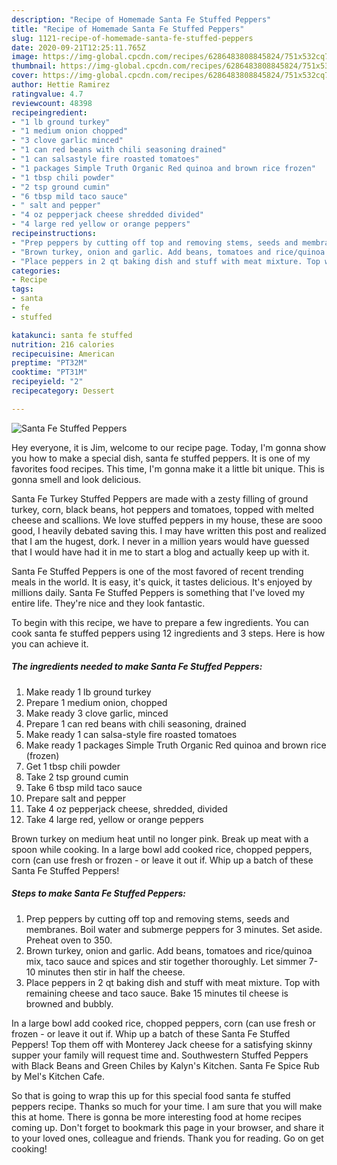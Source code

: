 ```yaml
---
description: "Recipe of Homemade Santa Fe Stuffed Peppers"
title: "Recipe of Homemade Santa Fe Stuffed Peppers"
slug: 1121-recipe-of-homemade-santa-fe-stuffed-peppers
date: 2020-09-21T12:25:11.765Z
image: https://img-global.cpcdn.com/recipes/6286483808845824/751x532cq70/santa-fe-stuffed-peppers-recipe-main-photo.jpg
thumbnail: https://img-global.cpcdn.com/recipes/6286483808845824/751x532cq70/santa-fe-stuffed-peppers-recipe-main-photo.jpg
cover: https://img-global.cpcdn.com/recipes/6286483808845824/751x532cq70/santa-fe-stuffed-peppers-recipe-main-photo.jpg
author: Hettie Ramirez
ratingvalue: 4.7
reviewcount: 48398
recipeingredient:
- "1 lb ground turkey"
- "1 medium onion chopped"
- "3 clove garlic minced"
- "1 can red beans with chili seasoning drained"
- "1 can salsastyle fire roasted tomatoes"
- "1 packages Simple Truth Organic Red quinoa and brown rice frozen"
- "1 tbsp chili powder"
- "2 tsp ground cumin"
- "6 tbsp mild taco sauce"
- " salt and pepper"
- "4 oz pepperjack cheese shredded divided"
- "4 large red yellow or orange peppers"
recipeinstructions:
- "Prep peppers by cutting off top and removing stems, seeds and membranes. Boil water and submerge peppers for 3 minutes. Set aside. Preheat oven to 350."
- "Brown turkey, onion and garlic. Add beans, tomatoes and rice/quinoa mix, taco sauce and spices and stir together thoroughly. Let simmer 7-10 minutes then stir in half the cheese."
- "Place peppers in 2 qt baking dish and stuff with meat mixture. Top with remaining cheese and taco sauce. Bake 15 minutes til cheese is browned and bubbly."
categories:
- Recipe
tags:
- santa
- fe
- stuffed

katakunci: santa fe stuffed 
nutrition: 216 calories
recipecuisine: American
preptime: "PT32M"
cooktime: "PT31M"
recipeyield: "2"
recipecategory: Dessert

---
```



![Santa Fe Stuffed Peppers](https://img-global.cpcdn.com/recipes/6286483808845824/751x532cq70/santa-fe-stuffed-peppers-recipe-main-photo.jpg)

Hey everyone, it is Jim, welcome to our recipe page. Today, I'm gonna show you how to make a special dish, santa fe stuffed peppers. It is one of my favorites food recipes. This time, I'm gonna make it a little bit unique. This is gonna smell and look delicious.

Santa Fe Turkey Stuffed Peppers are made with a zesty filling of ground turkey, corn, black beans, hot peppers and tomatoes, topped with melted cheese and scallions. We love stuffed peppers in my house, these are sooo good, I heavily debated saving this. I may have written this post and realized that I am the hugest, dork. I never in a million years would have guessed that I would have had it in me to start a blog and actually keep up with it.

Santa Fe Stuffed Peppers is one of the most favored of recent trending meals in the world. It is easy, it's quick, it tastes delicious. It's enjoyed by millions daily. Santa Fe Stuffed Peppers is something that I've loved my entire life. They're nice and they look fantastic.


To begin with this recipe, we have to prepare a few ingredients. You can cook santa fe stuffed peppers using 12 ingredients and 3 steps. Here is how you can achieve it.

<!--inarticleads1-->

##### The ingredients needed to make Santa Fe Stuffed Peppers:

1. Make ready 1 lb ground turkey
1. Prepare 1 medium onion, chopped
1. Make ready 3 clove garlic, minced
1. Prepare 1 can red beans with chili seasoning, drained
1. Make ready 1 can salsa-style fire roasted tomatoes
1. Make ready 1 packages Simple Truth Organic Red quinoa and brown rice (frozen)
1. Get 1 tbsp chili powder
1. Take 2 tsp ground cumin
1. Take 6 tbsp mild taco sauce
1. Prepare  salt and pepper
1. Take 4 oz pepperjack cheese, shredded, divided
1. Take 4 large red, yellow or orange peppers


Brown turkey on medium heat until no longer pink. Break up meat with a spoon while cooking. In a large bowl add cooked rice, chopped peppers, corn (can use fresh or frozen - or leave it out if. Whip up a batch of these Santa Fe Stuffed Peppers! 

<!--inarticleads2-->

##### Steps to make Santa Fe Stuffed Peppers:

1. Prep peppers by cutting off top and removing stems, seeds and membranes. Boil water and submerge peppers for 3 minutes. Set aside. Preheat oven to 350.
1. Brown turkey, onion and garlic. Add beans, tomatoes and rice/quinoa mix, taco sauce and spices and stir together thoroughly. Let simmer 7-10 minutes then stir in half the cheese.
1. Place peppers in 2 qt baking dish and stuff with meat mixture. Top with remaining cheese and taco sauce. Bake 15 minutes til cheese is browned and bubbly.


In a large bowl add cooked rice, chopped peppers, corn (can use fresh or frozen - or leave it out if. Whip up a batch of these Santa Fe Stuffed Peppers! Top them off with Monterey Jack cheese for a satisfying skinny supper your family will request time and. Southwestern Stuffed Peppers with Black Beans and Green Chiles by Kalyn&#39;s Kitchen. Santa Fe Spice Rub by Mel&#39;s Kitchen Cafe. 

So that is going to wrap this up for this special food santa fe stuffed peppers recipe. Thanks so much for your time. I am sure that you will make this at home. There is gonna be more interesting food at home recipes coming up. Don't forget to bookmark this page in your browser, and share it to your loved ones, colleague and friends. Thank you for reading. Go on get cooking!
